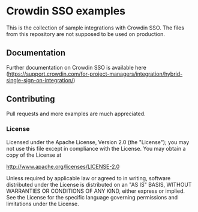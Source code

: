 # Crowdin SSO examples

This is the collection of sample integrations with Crowdin SSO. The files from this repository are not supposed to be used on production.

## Documentation

Further documentation on Crowdin SSO is available here (https://support.crowdin.com/for-project-managers/integration/hybrid-single-sign-on-integration/)

## Contributing

Pull requests and more examples are much appreciated.

### License

Licensed under the Apache License, Version 2.0 (the "License"); you may not use this file except in compliance with the License. You may obtain a copy of the License at

http://www.apache.org/licenses/LICENSE-2.0

Unless required by applicable law or agreed to in writing, software distributed under the License is distributed on an "AS IS" BASIS, WITHOUT WARRANTIES OR CONDITIONS OF ANY KIND, either express or implied. See the License for the specific language governing permissions and limitations under the License.
